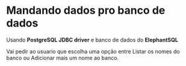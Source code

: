 # Mandando dados pro banco de dados

Usando **PostgreSQL JDBC driver** e banco de dados do **ElephantSQL**

Vai pedir ao usuario que escolha uma opção entre Listar os nomes do banco ou Adicionar mais um nome ao banco.